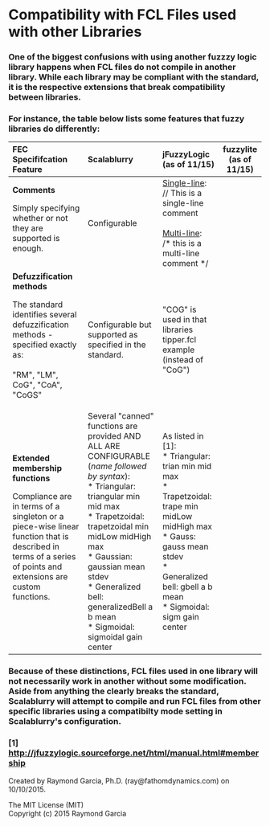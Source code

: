 # Compatibility with FCL Files used with other Libraries

### One of the biggest confusions with using another fuzzzy logic library happens when FCL files do not compile in another library.  While each library may be compliant with the standard, it is the respective extensions that break compatibility between libraries.

### For instance, the table below lists some features that fuzzy libraries do differently:

FEC Specififcation Feature                                                            | Scalablurry           |  jFuzzyLogic (as of 11/15) |  fuzzylite (as of 11/15)  |
:-------------------------------------------------------------------------------------|:----------------------|:---------------------------|:-------------------------:|
**Comments** <br><p>Simply specifying whether or not they are supported is enough. | Configurable  | <u>Single-line</u>: <br> // This is a single-line comment <br><br> <u>Multi-line</u>: <br>  /* this is a <br> multi-line comment */ |              |
**Defuzzification methods** <br><p>The standard identifies several defuzzification methods - specified exactly as: <br> <br>"RM", "LM", CoG", "CoA", "CoGS" | Configurable but supported as specified in the standard. |"COG" is used in that libraries tipper.fcl example (instead of "CoG") |
**Extended membership functions** <br><p>Compliance are in terms of a singleton or a piece-wise linear function that is described in terms of a series of points and extensions are custom functions. |Several "canned" functions are provided AND ALL ARE CONFIGURABLE (*name followed by syntax*):<br> * Triangular: triangular min mid max <br>* Trapetzoidal: trapetzoidal min midLow midHigh max <br>* Gaussian: gaussian mean stdev <br>* Generalized bell: generalizedBell a b mean <br>* Sigmoidal: sigmoidal gain center               | As listed in [1]:<br> * Triangular: trian min mid max <br>* Trapetzoidal: trape min midLow midHigh max <br>* Gauss: gauss mean stdev <br>* Generalized bell: gbell a b mean <br>* Sigmoidal: sigm gain center|              |

### Because of these distinctions, FCL files used in one library will not necessarily work in another without some modification.  Aside from anything the clearly breaks the standard, Scalablurry will attempt to compile and run FCL files from other specific libraries using a compatibilty mode setting in Scalablurry's configuration.

### [1] http://jfuzzylogic.sourceforge.net/html/manual.html#membership





<div class="footer">
Created by Raymond Garcia, Ph.D. (ray@fathomdynamics.com) on 10/10/2015.<br>
<p>The MIT License (MIT)<br>
Copyright (c) 2015 Raymond Garcia
</div>
